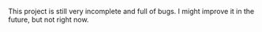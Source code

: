 This project is still very incomplete and full of bugs. I might improve it in the future, but not right now.